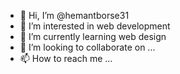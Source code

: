 - 👋 Hi, I’m @hemantborse31
- 👀 I’m interested in web development
- 🌱 I’m currently learning web design
- 💞️ I’m looking to collaborate on ...
- 📫 How to reach me ...

<!---
hemantborse31/hemantborse31 is a ✨ special ✨ repository because its `README.md` (this file) appears on your GitHub profile.
You can click the Preview link to take a look at your changes.
--->
